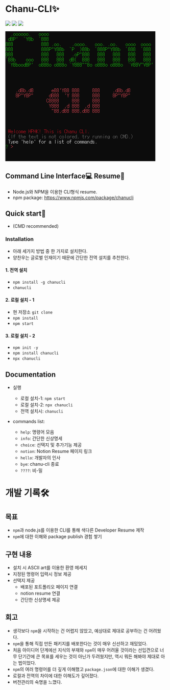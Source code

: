 # Chanu-CLI✨
![](https://img.shields.io/badge/version-2.1.4-green.svg) ![](https://img.shields.io/badge/created__at-19.01.18-yellow.svg) ![](https://img.shields.io/badge/updated__at-19.01.23-blue.svg)


![](img/front.PNG)

## Command Line Interface💻 Resume📜 
- Node.js와 NPM을 이용한 CLI형식 resume.
- npm package: https://www.npmjs.com/package/chanucli

## Quick start🦅
- (CMD recommended)

### Installation
- 아래 세가지 방법 중 한 가지로 설치한다.
- 양찬우는 글로벌 인재이기 때문에 간단한 전역 설치를 추천한다. 

#### 1. 전역 설치 
- `npm install -g chanucli`
- `chanucli` 

#### 2. 로컬 설치 - 1
- 현 저장소 `git clone`
- `npm install`
- `npm start`

#### 3. 로컬 설치 - 2 
- `npm init -y`
- `npm install chanucli`
- `npx chanucli`

## Documentation
- 실행
    - 로컬 설치-1: `npm start` 
    - 로컬 설치-2: `npx chanucli`
    - 전역 설치시: `chanucli`

- commands list:
    - `help`: 명령어 모음 
    - `info`: 간단한 신상명세 
    - `choice`: 선택지 및 추가기능 제공 
    - `notion`: Notion Resume 페이지 링크
    - `hello`: 개발자의 인사 
    - `bye`: chanu-cli 종료
    - `????`: 비-밀

# 개발 기록🛠
## 목표
- `npm`과 node.js를 이용한 CLI를 통해 색다른 Developer Resume 제작
- `npm`에 대한 이해와 package publish 경험 쌓기


## 구현 내용
- 설치 시 ASCII art를 이용한 환영 메세지
- 지정된 명령어 입력시 정보 제공
- 선택지 제공 
  - 배포된 포트폴리오 페이지 연결
  - notion resume 연결 
  - 간단한 신상명세 제공

## 회고
- 생각보다 `npm`을 시작하는 건 어렵지 않았고, 예상대로 제대로 공부하는 건 어려웠다. 
- `npm`을 통해 직접 만든 패키지를 배포한다는 것이 매우 신선하고 재밌었다.
- 처음 아이디어 단계에선 지식의 부재와 `npm`이 매우 어려울 것이라는 선입견으로 너무 단기간에 큰 목표를 세우는 것이 아닌가 두려웠지만, 역시 뭐든 해봐야 제대로 아는 법이었다.  
- `npm`의 여러 명령어를 더 깊게 이해했고 `package.json`에 대한 이해가 생겼다.
- 로컬과 전역의 차이에 대한 이해도가 깊어졌다.  
- 버전관리의 숙명을 느꼈다.